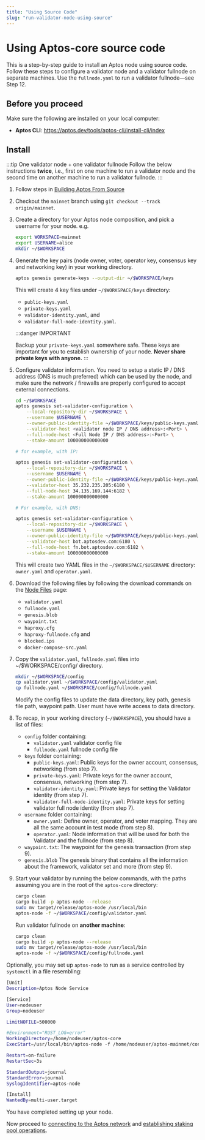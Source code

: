 ```yaml
---
title: "Using Source Code"
slug: "run-validator-node-using-source"
---
```


# Using Aptos-core source code

This is a step-by-step guide to install an Aptos node using source code. Follow these steps to configure a validator node and a validator fullnode on separate machines. Use the `fullnode.yaml` to run a validator fullnode&mdash;see Step 12.

## Before you proceed

Make sure the following are installed on your local computer:

- **Aptos CLI**: https://aptos.dev/tools/aptos-cli/install-cli/index

## Install

:::tip One validator node + one validator fullnode
Follow the below instructions **twice**, i.e., first on one machine to run a validator node and the second time on another machine to run a validator fullnode.
:::

1. Follow steps in [Building Aptos From Source](../../../../guides/building-from-source.md)

2. Checkout the `mainnet` branch using `git checkout --track origin/mainnet`.

3. Create a directory for your Aptos node composition, and pick a username for your node. e.g.

   ```bash
   export WORKSPACE=mainnet
   export USERNAME=alice
   mkdir ~/$WORKSPACE
   ```

4. Generate the key pairs (node owner, voter, operator key, consensus key and networking key) in your working directory.

   ```bash
   aptos genesis generate-keys --output-dir ~/$WORKSPACE/keys
   ```

   This will create 4 key files under `~/$WORKSPACE/keys` directory:

   - `public-keys.yaml`
   - `private-keys.yaml`
   - `validator-identity.yaml`, and
   - `validator-full-node-identity.yaml`.

   :::danger IMPORTANT

   Backup your `private-keys.yaml` somewhere safe. These keys are important for you to establish ownership of your node. **Never share private keys with anyone.**
   :::

5. Configure validator information. You need to setup a static IP / DNS address (DNS is much preferred) which can be used by the node, and make sure the network / firewalls are properly configured to accept external connections.

   ```bash
   cd ~/$WORKSPACE
   aptos genesis set-validator-configuration \
       --local-repository-dir ~/$WORKSPACE \
       --username $USERNAME \
       --owner-public-identity-file ~/$WORKSPACE/keys/public-keys.yaml \
       --validator-host <validator node IP / DNS address>:<Port> \
       --full-node-host <Full Node IP / DNS address>:<Port> \
       --stake-amount 100000000000000

   # for example, with IP:

   aptos genesis set-validator-configuration \
       --local-repository-dir ~/$WORKSPACE \
       --username $USERNAME \
       --owner-public-identity-file ~/$WORKSPACE/keys/public-keys.yaml \
       --validator-host 35.232.235.205:6180 \
       --full-node-host 34.135.169.144:6182 \
       --stake-amount 100000000000000

   # For example, with DNS:

   aptos genesis set-validator-configuration \
       --local-repository-dir ~/$WORKSPACE \
       --username $USERNAME \
       --owner-public-identity-file ~/$WORKSPACE/keys/public-keys.yaml \
       --validator-host bot.aptosdev.com:6180 \
       --full-node-host fn.bot.aptosdev.com:6182 \
       --stake-amount 100000000000000
   ```

   This will create two YAML files in the `~/$WORKSPACE/$USERNAME` directory: `owner.yaml` and `operator.yaml`.

6. Download the following files by following the download commands on the [Node Files](../../../node-files-all-networks/node-files.md) page:

   - `validator.yaml`
   - `fullnode.yaml`
   - `genesis.blob`
   - `waypoint.txt`
   - `haproxy.cfg`
   - `haproxy-fullnode.cfg` and
   - `blocked.ips`
   - `docker-compose-src.yaml`

7. Copy the `validator.yaml`, `fullnode.yaml` files into ~/$WORKSPACE/config/ directory.

   ```bash
   mkdir ~/$WORKSPACE/config
   cp validator.yaml ~/$WORKSPACE/config/validator.yaml
   cp fullnode.yaml ~/$WORKSPACE/config/fullnode.yaml
   ```

   Modify the config files to update the data directory, key path, genesis file path, waypoint path. User must have write access to data directory.

8. <span id="source-code-vfn">To recap, in your working directory (`~/$WORKSPACE`), you should have a list of files:</span>

   - `config` folder containing:
     - `validator.yaml` validator config file
     - `fullnode.yaml` fullnode config file
   - `keys` folder containing:
     - `public-keys.yaml`: Public keys for the owner account, consensus, networking (from step 7).
     - `private-keys.yaml`: Private keys for the owner account, consensus, networking (from step 7).
     - `validator-identity.yaml`: Private keys for setting the Validator identity (from step 7).
     - `validator-full-node-identity.yaml`: Private keys for setting validator full node identity (from step 7).
   - `username` folder containing:
     - `owner.yaml`: Define owner, operator, and voter mapping. They are all the same account in test mode (from step 8).
     - `operator.yaml`: Node information that will be used for both the Validator and the fullnode (from step 8).
   - `waypoint.txt`: The waypoint for the genesis transaction (from step 9).
   - `genesis.blob` The genesis binary that contains all the information about the framework, validator set and more (from step 9).

9. Start your validator by running the below commands, with the paths assuming you are in the root of the `aptos-core` directory:

   ```bash
   cargo clean
   cargo build -p aptos-node --release
   sudo mv target/release/aptos-node /usr/local/bin
   aptos-node -f ~/$WORKSPACE/config/validator.yaml
   ```

   Run validator fullnode on **another machine**:

   ```bash
   cargo clean
   cargo build -p aptos-node --release
   sudo mv target/release/aptos-node /usr/local/bin
   aptos-node -f ~/$WORKSPACE/config/fullnode.yaml
   ```

Optionally, you may set up `aptos-node` to run as a service controlled by `systemctl` in a file resembling:

```bash
[Unit]
Description=Aptos Node Service

[Service]
User=nodeuser
Group=nodeuser

LimitNOFILE=500000

#Environment="RUST_LOG=error"
WorkingDirectory=/home/nodeuser/aptos-core
ExecStart=/usr/local/bin/aptos-node -f /home/nodeuser/aptos-mainnet/config/validator.yaml

Restart=on-failure
RestartSec=3s

StandardOutput=journal
StandardError=journal
SyslogIdentifier=aptos-node

[Install]
WantedBy=multi-user.target
```

You have completed setting up your node.

Now proceed to [connecting to the Aptos network](../connect-to-aptos-network.md) and [establishing staking pool operations](../staking-pool-operations.md).
